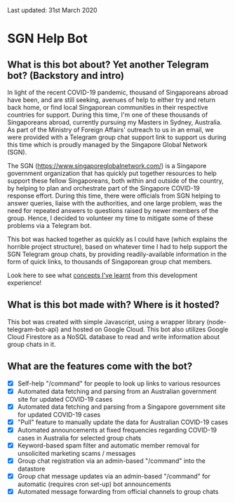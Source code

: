 Last updated: 31st March 2020

# SGN Help Bot

## What is this bot about? Yet another Telegram bot? (Backstory and intro)
In light of the recent COVID-19 pandemic, thousand of Singaporeans abroad have been, and are still seeking, avenues of help to either try and return back home, or find local Singaporean communities in their respective countries for support. During this time, I'm one of these thousands of Singaporeans abroad, currently pursuing my Masters in Sydney, Australia. As part of the Ministry of Foreign Affairs' outreach to us in an email, we were provided with a Telegram group chat support link to support us during this time which is proudly managed by the Singapore Global Network (SGN).

The SGN (https://www.singaporeglobalnetwork.com/) is a Singapore government organization that has quickly put together resources to help support these fellow Singaporeans, both within and outside of the country, by helping to plan and orchestrate part of the Singapore COVID-19 response effort. During this time, there were officials from SGN helping to answer queries, liaise with the authorities, and one large problem, was the need for repeated answers to questions raised by newer members of the group. Hence, I decided to volunteer my time to mitigate some of these problems via a Telegram bot.

This bot was hacked together as quickly as I could have (which explains the horrible project structure), based on whatever time I had to help support the SGN Telegram group chats, by providing readily-available information in the form of quick links, to thousands of Singaporean group chat members.

Look here to see what [concepts I've learnt](https://github.com/nelsongoh/sgn_help_bot/blob/master/LESSONS.md) from this development experience!

## What is this bot made with? Where is it hosted?
This bot was created with simple Javascript, using a wrapper library (node-telegram-bot-api) and hosted on Google Cloud.
This bot also utilizes Google Cloud Firestore as a NoSQL database to read and write information about group chats in it.

## What are the features come with the bot?
- [x] Self-help "/command" for people to look up links to various resources
- [x] Automated data fetching and parsing from an Australian government site for updated COVID-19 cases
- [x] Automated data fetching and parsing from a Singapore government site for updated COVID-19 cases
- [x] "Pull" feature to manually update the data for Australian COVID-19 cases
- [x] Automated announcements at fixed frequencies regarding COVID-19 cases in Australia for selected group chats
- [x] Keyword-based spam filter and automatic member removal for unsolicited marketing scams / messages
- [x] Group chat registration via an admin-based "/command" into the datastore
- [x] Group chat message updates via an admin-based "/command" for automatic (requires cron set-up) bot announcements
- [x] Automated message forwarding from official channels to group chats
